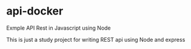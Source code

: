 # api-docker
Exmple API Rest in Javascript using Node

This is just a study project for writing REST api using Node and express
